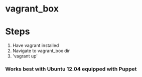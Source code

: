 vagrant_box
===========
# Steps
1. Have vagrant installed
2. Navigate to vagrant_box dir
3. 'vagrant up'

### Works best with Ubuntu 12.04 equipped with Puppet
